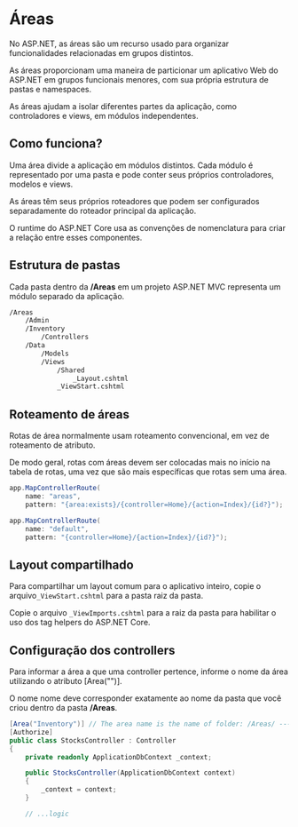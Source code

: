# Áreas

No ASP.NET, as áreas são um recurso usado para organizar funcionalidades relacionadas em grupos distintos.

As áreas proporcionam uma maneira de particionar um aplicativo Web do ASP.NET em grupos funcionais menores, com sua própria estrutura de pastas e namespaces.

As áreas ajudam a isolar diferentes partes da aplicação, como controladores e views, em módulos independentes.

## Como funciona?

Uma área divide a aplicação em módulos distintos. Cada módulo é representado por uma pasta e pode conter seus próprios controladores, modelos e views.

As áreas têm seus próprios roteadores que podem ser configurados separadamente do roteador principal da aplicação.

O runtime do ASP.NET Core usa as convenções de nomenclatura para criar a relação entre esses componentes.

## Estrutura de pastas

Cada pasta dentro da **/Areas** em um projeto ASP.NET MVC representa um módulo separado da aplicação.

```txt
/Areas
    /Admin
    /Inventory
        /Controllers
	/Data
        /Models
        /Views
            /Shared
                _Layout.cshtml
            _ViewStart.cshtml
```

## Roteamento de áreas

Rotas de área normalmente usam roteamento convencional, em vez de roteamento de atributo.

De modo geral, rotas com áreas devem ser colocadas mais no início na tabela de rotas, uma vez que são mais específicas que rotas sem uma área.

```c#
app.MapControllerRoute(
    name: "areas",
    pattern: "{area:exists}/{controller=Home}/{action=Index}/{id?}");

app.MapControllerRoute(
    name: "default",
    pattern: "{controller=Home}/{action=Index}/{id?}");
```

## Layout compartilhado

Para compartilhar um layout comum para o aplicativo inteiro, copie o arquivo`_ViewStart.cshtml` para a pasta raiz da pasta.

Copie o arquivo `_ViewImports.cshtml` para a raiz da pasta para habilitar o uso dos tag helpers do ASP.NET Core.

## Configuração dos controllers

Para informar a área a que uma controller pertence, informe o nome da área utilizando o atributo [Area("")].

O nome nome deve corresponder exatamente ao nome da pasta que você criou dentro da pasta **/Areas**.

```c#
[Area("Inventory")] // The area name is the name of folder: /Areas/ ---> Inventory <--- /Controller/StocksController.cs
[Authorize]
public class StocksController : Controller
{
    private readonly ApplicationDbContext _context;

    public StocksController(ApplicationDbContext context)
    {
        _context = context;
    }

    // ...logic
```